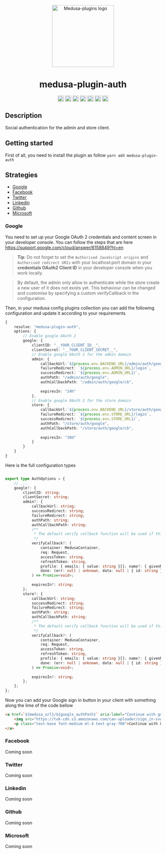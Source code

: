<p align="center" style="margin-top: 4rem">
  <img src="https://raw.githubusercontent.com/adrien2p/medusa-plugins/assets/assets/medusa-plugin-auth-logo.png?raw=true" alt="Medusa-plugins logo" width="200" height="auto" />
</p>


<h1 align="center">medusa-plugin-auth</h1>

<p align="center">
	<a href="https://www.npmjs.com/package/medusa-plugin-auth"><img alt="NPM Version" src="https://img.shields.io/npm/v/medusa-plugin-auth.svg" height="20"/></a>
	<a href="https://github.com/adrien2p/medusa-plugins/graphs/contributors"><img alt="Contributors" src="https://img.shields.io/github/contributors/adrien2p/medusa-plugins.svg" height="20"/></a>
	<a href="https://github.com/adrien2p/awesome-medusajs"><img alt="Awesome medusajs" src="https://awesome.re/badge.svg" height="20"/></a>
	<a href="https://twitter.com/intent/tweet?text=Check%20this%20out!%20The%20new%20medusa%auth%20plugin&url=https://github.com/adrien2p/medusa-plugins/tree/main/packages/medusa-plugin-auth"><img alt="Twitter" src="https://badgen.net/badge/icon/twitter?icon=twitter&label=Share%20it%20on" height="20"/></a>
	<a href="https://discord.gg/xpCwq3Kfn8"><img alt="Discord" src="https://img.shields.io/badge/chat-on%20discord-7289DA.svg" height="20"/></a>
	<a href="https://github.com/adrien2p/medusa-plugins/commits/main"><img alt="Activity" src="https://img.shields.io/github/commit-activity/m/adrien2p/medusa-plugins?style=flat" height="20"/></a>
	<a href="https://github.com/adrien2p/medusa-plugins/issues"><img alt="Issues" src="https://img.shields.io/github/issues/adrien2p/medusa-plugins?style=flat" height="20"/></a>
</p>

## Description

Social authentication for the admin and store client.

## Getting started

First of all, you need to install the plugin as follow `yarn add medusa-plugin-auth`

## Strategies

- [Google](#google)
- [Facebook](#facebook)
- [Twitter](#twitter)
- [Linkedin](#linkedin)
- [Github](#github)
- [Microsoft](#microsoft)

### Google

You need to set up your Google OAuth 2 credentials and content screen in your developer console. You can follow the steps that are here https://support.google.com/cloud/answer/6158849?hl=en

> **Tip**: Do not forget to set the `Authorised JavaScript origins` and `Authorised redirect URIs` with your localhost:port domain in your 
> **credentials OAuth2 Client ID** in your developer console when you work locally.

> By default, the admin only allow to authenticate while the store create a new user of it does not exists yet.
> This behaviour can be changed and customise by specifying a custom verifyCallback in the configuration.

Then, in your medusa config plugins collection you can add the following configuration and update it according to your requirements

```ts
{
    resolve: "medusa-plugin-auth",
    options: {
        // Enable google OAuth 2
        google: {
            clientID: "__YOUR_CLIENT_ID__",
            clientSecret: "__YOUR_CLIENT_SECRET__",
            // Enable google OAuth 2 for the admin domain
            admin: {
                callbackUrl:`${process.env.BACKEND_URL}/admin/auth/google/cb`, 
                failureRedirect: `${process.env.ADMIN_URL}/login`,
                successRedirect: `${process.env.ADMIN_URL}/`,
                authPath: "/admin/auth/google",
                authCallbackPath: "/admin/auth/google/cb",
              
                expiresIn: "24h"
            },
            // Enable google OAuth 2 for the store domain
            store: {
                callbackUrl:`${process.env.BACKEND_URL}/store/auth/google/cb`, 
                failureRedirect: `${process.env.STORE_URL}/login`,
                successRedirect: `${process.env.STORE_URL}/`,
                authPath: "/store/auth/google",
                authCallbackPath: "/store/auth/google/cb",
                
                expiresIn: "30d"
            }
        }
    }
}
```

Here is the full configuration types

```typescript

export type AuthOptions = {
    // ...
    google?: {
        clientID: string;
        clientSecret: string;
        admin?: {
            callbackUrl: string;
            successRedirect: string;
            failureRedirect: string;
            authPath: string;
            authCallbackPath: string;
            /**
             * The default verify callback function will be used if this configuration is not specified
             */
            verifyCallback?: (
                container: MedusaContainer,
                req: Request,
                accessToken: string,
                refreshToken: string,
                profile: { emails: { value: string }[]; name?: { givenName?: string; familyName?: string } },
                done: (err: null | unknown, data: null | { id: string }) => void
            ) => Promise<void>;
    
            expiresIn?: string;
        };
        store?: {
            callbackUrl: string;
            successRedirect: string;
            failureRedirect: string;
            authPath: string;
            authCallbackPath: string;
            /**
             * The default verify callback function will be used if this configuration is not specified
             */
            verifyCallback?: (
                container: MedusaContainer,
                req: Request,
                accessToken: string,
                refreshToken: string,
                profile: { emails: { value: string }[]; name?: { givenName?: string; familyName?: string } },
                done: (err: null | unknown, data: null | { id: string }) => void
            ) => Promise<void>;
    
            expiresIn?: string;
        };
    };
};

```

Now you can add your Google sign in button in your client with something along the lime of the code bellow

```html
<a href=`${medusa_url}/${google_authPath}` aria-label="Continue with google" role="button" class="focus:outline-none focus:ring-2 focus:ring-offset-1 focus:ring-gray-700 py-3.5 px-4 border rounded-lg border-gray-700 flex items-center w-full mt-10">
    <img src="https://tuk-cdn.s3.amazonaws.com/can-uploader/sign_in-svg2.svg" alt="google">
    <p class="text-base font-medium ml-4 text-gray-700">Continue with Google</p>
</a>
```

### Facebook

Coming soon

### Twitter

Coming soon

### Linkedin

Coming soon

### Github

Coming soon

### Microsoft

Coming soon
